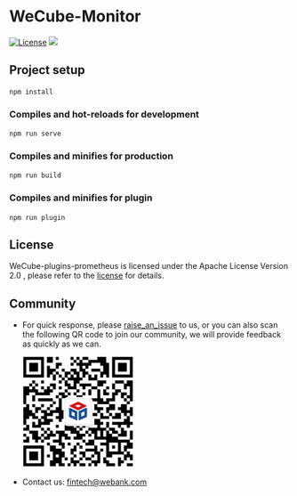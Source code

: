# WeCube-Monitor

[![License](https://img.shields.io/badge/License-Apache%202.0-blue.svg)](https://opensource.org/licenses/Apache-2.0)
![](https://img.shields.io/badge/language-vue-green.svg)

## Project setup
```
npm install
```

### Compiles and hot-reloads for development
```
npm run serve
```

### Compiles and minifies for production
```
npm run build
```

### Compiles and minifies for plugin
```
npm run plugin
```

## License

WeCube-plugins-prometheus is licensed under the Apache License Version 2.0 , please refer to the [license](LICENSE) for details.

## Community

- For quick response, please [raise_an_issue](https://github.com/WeBankPartners/wecube-plugins-prometheus/issues/new/choose) to us, or you can also scan the following QR code to join our community, we will provide feedback as quickly as we can.

	<div align="left">
	<img src="wiki/images/wecube_qr_code.png"  height="200" width="200">
	</div>

* Contact us: fintech@webank.com
